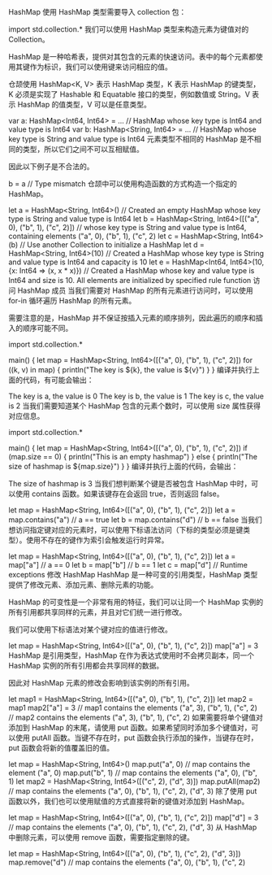 HashMap
使用 HashMap 类型需要导入 collection 包：

import std.collection.*
我们可以使用 HashMap 类型来构造元素为键值对的 Collection。

HashMap 是一种哈希表，提供对其包含的元素的快速访问。表中的每个元素都使用其键作为标识，我们可以使用键来访问相应的值。

仓颉使用 HashMap<K, V> 表示 HashMap 类型，K 表示 HashMap 的键类型，K 必须是实现了 Hashable 和 Equatable<K> 接口的类型，例如数值或 String。V 表示 HashMap 的值类型，V 可以是任意类型。

var a: HashMap<Int64, Int64> = ... // HashMap whose key type is Int64 and value type is Int64
var b: HashMap<String, Int64> = ... // HashMap whose key type is String and value type is Int64
元素类型不相同的 HashMap 是不相同的类型，所以它们之间不可以互相赋值。

因此以下例子是不合法的。

b = a // Type mismatch
仓颉中可以使用构造函数的方式构造一个指定的 HashMap。

let a = HashMap<String, Int64>() // Created an empty HashMap whose key type is String and value type is Int64
let b = HashMap<String, Int64>([("a", 0), ("b", 1), ("c", 2)]) // whose key type is String and value type is Int64, containing elements ("a", 0), ("b", 1), ("c", 2)
let c = HashMap<String, Int64>(b) // Use another Collection to initialize a HashMap
let d = HashMap<String, Int64>(10) // Created a HashMap whose key type is String and value type is Int64 and capacity is 10
let e = HashMap<Int64, Int64>(10, {x: Int64 => (x, x * x)}) // Created a HashMap whose key and value type is Int64 and size is 10. All elements are initialized by specified rule function
访问 HashMap 成员
当我们需要对 HashMap 的所有元素进行访问时，可以使用 for-in 循环遍历 HashMap 的所有元素。

需要注意的是，HashMap 并不保证按插入元素的顺序排列，因此遍历的顺序和插入的顺序可能不同。

import std.collection.*

main() {
    let map = HashMap<String, Int64>([("a", 0), ("b", 1), ("c", 2)])
    for ((k, v) in map) {
        println("The key is ${k}, the value is ${v}")
    }
}
编译并执行上面的代码，有可能会输出：

The key is a, the value is 0
The key is b, the value is 1
The key is c, the value is 2
当我们需要知道某个 HashMap 包含的元素个数时，可以使用 size 属性获得对应信息。

import std.collection.*

main() {
    let map = HashMap<String, Int64>([("a", 0), ("b", 1), ("c", 2)])
    if (map.size == 0) {
        println("This is an empty hashmap")
    } else {
        println("The size of hashmap is ${map.size}")
    }
}
编译并执行上面的代码，会输出：

The size of hashmap is 3
当我们想判断某个键是否被包含 HashMap 中时，可以使用 contains 函数。如果该键存在会返回 true，否则返回 false。

let map = HashMap<String, Int64>([("a", 0), ("b", 1), ("c", 2)])
let a = map.contains("a") // a == true
let b = map.contains("d") // b == false
当我们想访问指定键对应的元素时，可以使用下标语法访问（下标的类型必须是键类型）。使用不存在的键作为索引会触发运行时异常。

let map = HashMap<String, Int64>([("a", 0), ("b", 1), ("c", 2)])
let a = map["a"] // a == 0
let b = map["b"] // b == 1
let c = map["d"] // Runtime exceptions
修改 HashMap
HashMap 是一种可变的引用类型，HashMap 类型提供了修改元素、添加元素、删除元素的功能。

HashMap 的可变性是一个非常有用的特征，我们可以让同一个 HashMap 实例的所有引用都共享同样的元素，并且对它们统一进行修改。

我们可以使用下标语法对某个键对应的值进行修改。

let map = HashMap<String, Int64>([("a", 0), ("b", 1), ("c", 2)])
map["a"] = 3
HashMap 是引用类型，HashMap 在作为表达式使用时不会拷贝副本，同一个 HashMap 实例的所有引用都会共享同样的数据。

因此对 HashMap 元素的修改会影响到该实例的所有引用。

let map1 = HashMap<String, Int64>([("a", 0), ("b", 1), ("c", 2)])
let map2 = map1
map2["a"] = 3
// map1 contains the elements ("a", 3), ("b", 1), ("c", 2)
// map2 contains the elements ("a", 3), ("b", 1), ("c", 2)
如果需要将单个键值对添加到 HashMap 的末尾，请使用 put 函数。如果希望同时添加多个键值对，可以使用 putAll 函数。当键不存在时，put 函数会执行添加的操作，当键存在时，put 函数会将新的值覆盖旧的值。

let map = HashMap<String, Int64>()
map.put("a", 0) // map contains the element ("a", 0)
map.put("b", 1) // map contains the elements ("a", 0), ("b", 1)
let map2 = HashMap<String, Int64>([("c", 2), ("d", 3)])
map.putAll(map2) // map contains the elements ("a", 0), ("b", 1), ("c", 2), ("d", 3)
除了使用 put 函数以外，我们也可以使用赋值的方式直接将新的键值对添加到 HashMap。

let map = HashMap<String, Int64>([("a", 0), ("b", 1), ("c", 2)])
map["d"] = 3 // map contains the elements ("a", 0), ("b", 1), ("c", 2), ("d", 3)
从 HashMap 中删除元素，可以使用 remove 函数，需要指定删除的键。


let map = HashMap<String, Int64>([("a", 0), ("b", 1), ("c", 2), ("d", 3)])
map.remove("d") // map contains the elements ("a", 0), ("b", 1), ("c", 2)